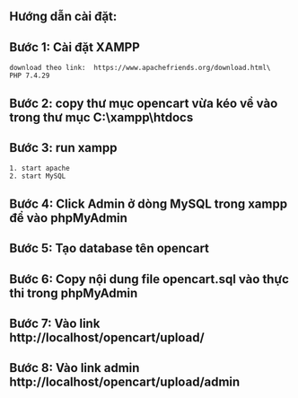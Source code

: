 ## Hướng dẫn cài đặt:


## Bước 1: Cài đặt XAMPP

	download theo link:  https://www.apachefriends.org/download.html\
	PHP 7.4.29

## Bước 2: copy thư mục opencart vừa kéo về vào trong thư mục C:\xampp\htdocs


## Bước 3: run xampp

	1. start apache
	2. start MySQL
## Bước 4: Click Admin ở dòng MySQL trong xampp để vào phpMyAdmin
## Bước 5: Tạo database tên opencart

## Bước 6: Copy nội dung file opencart.sql vào thực thi trong phpMyAdmin

## Bước 7: Vào link http://localhost/opencart/upload/
## Bước 8: Vào link admin http://localhost/opencart/upload/admin
